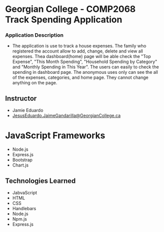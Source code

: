 Georgian College - COMP2068 Track Spending Application
=====

### Application Description
  * The application is use to track a house expenses. The family who registered the account allow to add, change, delete and view all expenses. Thea dashboard(home) page will be able check the "Top Expense", "This Month Spending", "Household Spending by Category" and "Monthly Spending in This Year". The users can easily to check the spending in dashboard page. The anonymous uses only can see the all of the expenses, categories, and home page. They cannot change anything on the page.

## Instructor
  * Jamie Eduardo
  * JesusEduardo.JaimeGandarilla@GeorgianCollege.ca

# JavaScript Frameworks
- Node.js
- Express.js
- Bootstrap
- Chart.js


## Technologies Learned
- JabvaScript
- HTML
- CSS
- Handlebars
- Node.js
- Npm.js
- Express.js
